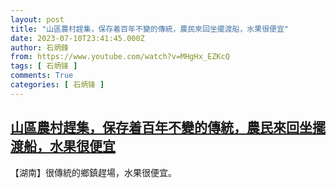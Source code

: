 ```yaml
---
layout: post
title: "山區農村趕集，保存着百年不變的傳統，農民來回坐擺渡船，水果很便宜"
date: 2023-07-10T23:41:45.000Z
author: 石炳鋒
from: https://www.youtube.com/watch?v=MHgHx_EZKcQ
tags: [ 石炳锋 ]
comments: True
categories: [ 石炳锋 ]
---
```

<!--1689032505000-->
[山區農村趕集，保存着百年不變的傳統，農民來回坐擺渡船，水果很便宜](https://www.youtube.com/watch?v=MHgHx_EZKcQ)
------

<div>
【湖南】很傳統的鄉鎮趕場，水果很便宜。
</div>
